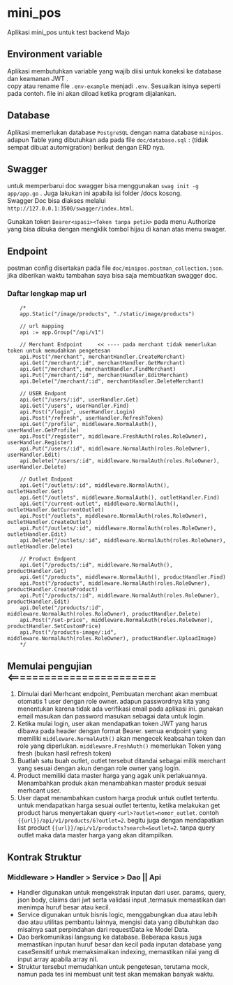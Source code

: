 # mini_pos
Aplikasi mini_pos untuk test backend Majo

## Environment variable
Aplikasi membutuhkan variable yang wajib diisi untuk koneksi ke database dan keamanan JWT
.  
copy atau rename file `.env-example` menjadi `.env`. Sesuaikan isinya seperti pada contoh.
file ini akan diload ketika program dijalankan.

## Database
Aplikasi memerlukan database `PostgreSQL` dengan nama database `minipos`.  
adapun Table yang dibutuhkan ada pada file `doc/database.sql` : (tidak sempat dibuat automigration) berikut dengan ERD nya.

## Swagger
untuk memperbarui doc swagger bisa menggunakan `swag init -g app/app.go` . Juga lakukan ini apabila isi folder /docs kosong.  
Swagger Doc bisa diakses melalui `http://127.0.0.1:3500/swagger/index.html`.

Gunakan token `Bearer<spasi><Token tanpa petik>` pada menu Authorize yang bisa dibuka dengan mengklik tombol hijau di kanan atas menu swager.


## Endpoint
postman config disertakan pada file `doc/minipos.postman_collection.json`. jika diberikan waktu tambahan saya bisa saja membuatkan swagger doc.

### Daftar lengkap map url
```
	/*
	app.Static("/image/products", "./static/image/products")

	// url mapping
	api := app.Group("/api/v1")

	// Merchant Endpoint     << ---- pada merchant tidak memerlukan token untuk memudahkan pengetesan
	api.Post("/merchant", merchantHandler.CreateMerchant)
	api.Get("/merchant/:id", merchantHandler.GetMerchant)
	api.Get("/merchant", merchantHandler.FindMerchant)
	api.Put("/merchant/:id", merchantHandler.EditMerchant)
	api.Delete("/merchant/:id", merchantHandler.DeleteMerchant)

	// USER Endpont
	api.Get("/users/:id", userHandler.Get)
	api.Get("/users", userHandler.Find)
	api.Post("/login", userHandler.Login)
	api.Post("/refresh", userHandler.RefreshToken)
	api.Get("/profile", middleware.NormalAuth(), userHandler.GetProfile)
	api.Post("/register", middleware.FreshAuth(roles.RoleOwner), userHandler.Register)
	api.Put("/users/:id", middleware.NormalAuth(roles.RoleOwner), userHandler.Edit)
	api.Delete("/users/:id", middleware.NormalAuth(roles.RoleOwner), userHandler.Delete)

	// Outlet Endpont
	api.Get("/outlets/:id", middleware.NormalAuth(), outletHandler.Get)
	api.Get("/outlets", middleware.NormalAuth(), outletHandler.Find)
	api.Get("/current-outlet", middleware.NormalAuth(), outletHandler.GetCurrentOutlet)
	api.Post("/outlets", middleware.NormalAuth(roles.RoleOwner), outletHandler.CreateOutlet)
	api.Put("/outlets/:id", middleware.NormalAuth(roles.RoleOwner), outletHandler.Edit)
	api.Delete("/outlets/:id", middleware.NormalAuth(roles.RoleOwner), outletHandler.Delete)

	// Product Endpont
	api.Get("/products/:id", middleware.NormalAuth(), productHandler.Get)
	api.Get("/products", middleware.NormalAuth(), productHandler.Find)
	api.Post("/products", middleware.NormalAuth(roles.RoleOwner), productHandler.CreateProduct)
	api.Put("/products/:id", middleware.NormalAuth(roles.RoleOwner), productHandler.Edit)
	api.Delete("/products/:id", middleware.NormalAuth(roles.RoleOwner), productHandler.Delete)
	api.Post("/set-price", middleware.NormalAuth(roles.RoleOwner), productHandler.SetCustomPrice)
	api.Post("/products-image/:id", middleware.NormalAuth(roles.RoleOwner), productHandler.UploadImage)
	*/
```


## Memulai pengujian  <========================
1. Dimulai dari Merhcant endpoint, Pembuatan merchant akan membuat otomatis 1 user dengan role owner.  adapun passwordnya kita yang menentukan karena tidak ada verifikasi email pada aplikasi ini. gunakan email masukan dan password masukan sebagai data untuk login.
2. Ketika mulai login, user akan mendapatkan token JWT yang harus dibawa pada header dengan format Bearer. semua endpoint yang memiliki `middleware.NormalAuth()` akan mengecek keabsahan token dan role yang diperlukan. `middleware.FreshAuth()` memerlukan Token yang fresh (bukan hasil refresh token)
3. Buatlah satu buah outlet, outlet tersebut ditandai sebagai milik merchant yang sesuai dengan akun dengan role owner yang login.
4. Product memiliki data master harga yang agak unik perlakuannya. Menambahkan produk akan menambahkan master produk sesuai merhcant user.
5. User dapat menambahkan custom harga produk untuk outlet tertentu. untuk mendapatkan harga sesuai outlet tertentu, ketika melakukan get product harus menyertakan query `<url>?outlet=nomor_outlet`. contoh `{{url}}/api/v1/products/6?outlet=2`.  begitu juga dengan mendapatkan list product `{{url}}/api/v1/products?search=&outlet=2`. tanpa query outlet maka data master harga yang akan ditampilkan.


## Kontrak Struktur

### Middleware > Handler > Service > Dao || Api

- Handler digunakan untuk mengekstrak inputan dari user. params, query, json body, claims dari jwt serta validasi input
  ,termasuk memastikan dan menimpa huruf besar atau kecil.
- Service digunakan untuk bisnis logic, menggabungkan dua atau lebih dao atau utilitas pembantu lainnya, mengisi data
  yang dibutuhkan dao misalnya saat perpindahan dari requestData ke Model Data.
- Dao berkomunikasi langsung ke database. Beberapa kasus juga memastikan inputan huruf besar dan kecil pada inputan
  database yang caseSensitif untuk memaksimalkan indexing, memastikan nilai yang di input array<T> apabila array nil.
- Struktur tersebut memudahkan untuk pengetesan, terutama mock, namun pada tes ini membuat unit test akan memakan banyak waktu.
